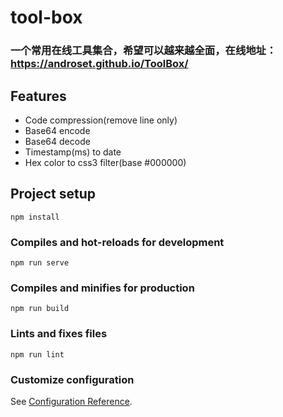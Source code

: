 # tool-box

### 一个常用在线工具集合，希望可以越来越全面，在线地址：https://androset.github.io/ToolBox/

## Features
- Code compression(remove line only)
- Base64 encode
- Base64 decode
- Timestamp(ms) to date
- Hex color to css3 filter(base #000000)

## Project setup
```
npm install
```

### Compiles and hot-reloads for development
```
npm run serve
```

### Compiles and minifies for production
```
npm run build
```

### Lints and fixes files
```
npm run lint
```

### Customize configuration
See [Configuration Reference](https://cli.vuejs.org/config/).
